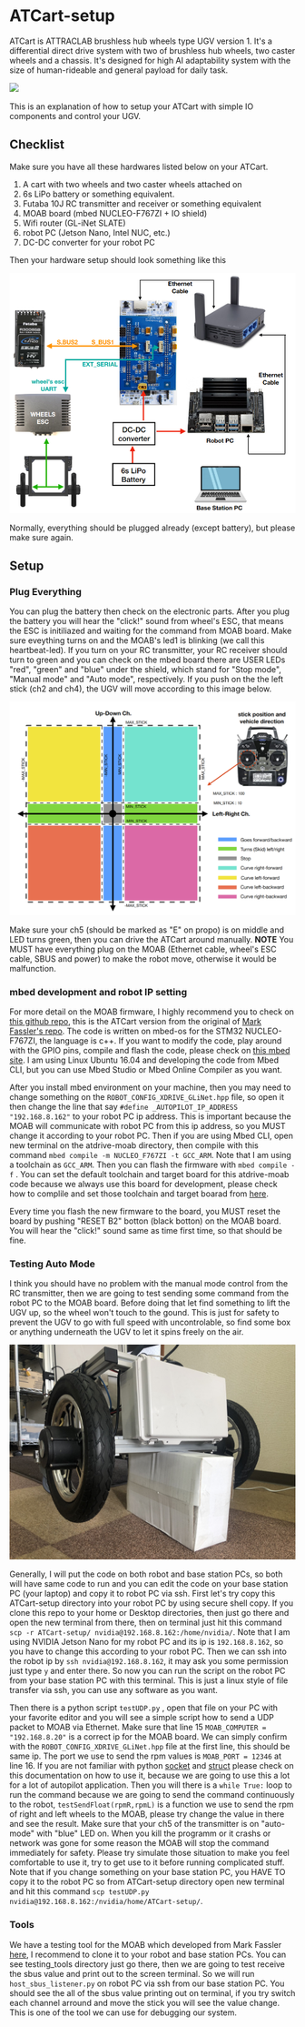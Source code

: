 # ATCart-setup

ATCart is ATTRACLAB brushless hub wheels type UGV version 1. It's a differential direct drive system with two of brushless hub wheels, two caster wheels and a chassis. It's designed for high AI adaptability system with the size of human-rideable and general payload for daily task.

![](images/ATCart.JPG)

This is an explanation of how to setup your ATCart with simple IO components and control your UGV. 

## Checklist
Make sure you have all these hardwares listed below on your ATCart.

1. A cart with two wheels and two caster wheels attached on
2. 6s LiPo battery or something equivalent.
3. Futaba 10J RC transmitter and receiver or something equivalent
4. MOAB board (mbed NUCLEO-F767ZI + IO shield)
5. Wifi router (GL-iNet SLATE)
6. robot PC (Jetson Nano, Intel NUC, etc.)
7. DC-DC converter for your robot PC

Then your hardware setup should look something like this

![](images/hardware.png)

Normally, everything should be plugged already (except battery), but please make sure again.

## Setup

### Plug Everything
You can plug the battery then check on the electronic parts. After you plug the battery you will hear the "click!" sound from wheel's ESC, that means the ESC is initiliazed and waiting for the command from MOAB board. Make sure eveything turns on and the MOAB's led1 is blinking (we call this heartbeat-led). If you turn on your RC transmitter, your RC receiver should turn to green and you can check on the mbed board there are USER LEDs "red", "green" and "blue" under the shield, which stand for "Stop mode", "Manual mode" and "Auto mode", respectively. If you push on the the left stick (ch2 and ch4), the UGV will move according to this image below.

![](images/propo.png)

Make sure your ch5 (should be marked as "E" on propo) is on middle and LED turns green, then you can drive the ATCart around manually.
**NOTE**
You MUST have everything plug on the MOAB (Ethernet cable, wheel's ESC cable, SBUS and power) to make the robot move, otherwise it would be malfunction.

### mbed development and robot IP setting
For more detail on the MOAB firmware, I highly recommend you to check on [this github repo](https://github.com/rasheeddo/atdrive-moab/tree/master), this is the ATCart version from the original of [Mark Fassler's repo](https://github.com/mfassler/atdrive-moab). The code is written on mbed-os for the STM32 NUCLEO-F767ZI, the language is c++. If you want to modify the code, play around with the GPIO pins, compile and flash the code, please check on [this mbed site](https://os.mbed.com/docs/mbed-os/v5.15/tools/index.html). I am using Linux Ubuntu 16.04 and developing the code from Mbed CLI, but you can use Mbed Studio or Mbed Online Compiler as you want.

After you install mbed environment on your machine, then you may need to change something on the `ROBOT_CONFIG_XDRIVE_GLiNet.hpp` file, so open it then change the line that say `#define _AUTOPILOT_IP_ADDRESS "192.168.8.162"` to your robot PC ip address. This is important because the MOAB will communicate with robot PC from this ip address, so you MUST change it according to your robot PC. Then if you are using Mbed CLI, open new terminal on the atdrive-moab directory, then compile with this command `mbed compile -m NUCLEO_F767ZI -t GCC_ARM`. Note that I am using a toolchain as `GCC_ARM`. Then you can flash the firmware with `mbed compile -f` . You can set the default toolchain and target board for this atdrive-moab code because we always use this board for development, please check how to complile and set those toolchain and target boarad from [here](https://os.mbed.com/docs/mbed-os/v5.15/tools/compile.html).

Every time you flash the new firmware to the board, you MUST reset the board by pushing "RESET B2" botton (black botton) on the MOAB board. You will hear the "click!" sound same as time first time, so that should be fine.

### Testing Auto Mode
I think you should have no problem with the manual mode control from the RC transmitter, then we are going to test sending some command from the robot PC to the MOAB board. Before doing that let find something to lift the UGV up, so the wheel won't touch to the gound. This is just for safety to prevent the UGV to go with full speed with uncontrolable, so find some box or anything underneath the UGV to let it spins freely on the air.

![](images/liftup.JPEG)

Generally, I will put the code on both robot and base station PCs, so both will have same code to run and you can edit the code on your base station PC (your laptop) and copy it to robot PC via ssh. First let's try copy this ATCart-setup directory into your robot PC by using secure shell copy. If you clone this repo to your home or Desktop directories, then just go there and open the new terminal from there, then on terminal just hit this command `scp -r ATCart-setup/ nvidia@192.168.8.162:/home/nvidia/`. Note that I am using NVIDIA Jetson Nano for my robot PC and its ip is `192.168.8.162`, so you have to change this according to your robot PC. Then we can ssh into the robot ip by `ssh nvidia@192.168.8.162`, it may ask you some permission just type `y` and enter there. So now you can run the script on the robot PC from your base station PC with this terminal. This is just a linux style of file transfer via ssh, you can use any software as you want.

Then there is a python script `testUDP.py` , open that file on your PC with your favorite editor and you will see a simple script how to send a UDP packet to MOAB via Ethernet. Make sure that line 15 `MOAB_COMPUTER = "192.168.8.20"` is a correct ip for the MOAB board. We can simply confirm with the `ROBOT_CONFIG_XDRIVE_GLiNet.hpp` file at the first line, this should be same ip. The port we use to send the rpm values is `MOAB_PORT = 12346` at line 16. If you are not familiar with python [socket](https://docs.python.org/3/library/socket.html) and [struct](https://docs.python.org/2/library/struct.html) please check on this documentation on how to use it, because we are going to use this a lot for a lot of autopilot application. Then you will there is a `while True:` loop to run the command because we are going to send the command continuously to the robot, `testSendFloat(rpmR,rpmL)` is a function we use to send the rpm of right and left wheels to the MOAB, please try change the value in there and see the result. Make sure that your ch5 of the transmitter is on "auto-mode" with "blue" LED on. When you kill the programm or it crashs or network was gone for some reason the MOAB will stop the command immediately for safety. Please try simulate those situation to make you feel comfortable to use it, try to get use to it before running complicated stuff. Note that if you change something on your base station PC, you HAVE TO copy it to the robot PC so from ATCart-setup directory open new terminal and hit this command `scp testUDP.py nvidia@192.168.8.162:/nvidia/home/ATCart-setup/`.

### Tools
We have a testing tool for the MOAB which developed from Mark Fassler [here](https://github.com/mfassler/atdrive-moab-tools), I recommend to clone it to your robot and base station PCs. You can see testing_tools directory just go there, then we are going to test receive the sbus value and print out to the screen terminal. So we will run `host_sbus_listener.py` on robot PC via ssh from our base station PC. You should see the all of the sbus value printing out on terminal, if you try switch each channel arround and move the stick you will see the value change. This is one of the tool we can use for debugging our system.